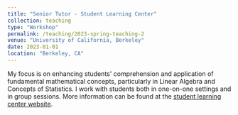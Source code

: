 ```yaml
---
title: "Senior Tutor - Student Learning Center"
collection: teaching
type: "Workshop"
permalink: /teaching/2023-spring-teaching-2
venue: "University of California, Berkeley"
date: 2023-01-01
location: "Berkeley, CA"
---
```


My focus is on enhancing students' comprehension and application of fundamental mathematical concepts, particularly in Linear Algebra and Concepts of Statistics. I work with students both in one-on-one settings and in group sessions. More information can be found at the [student learning center website](https://slc.berkeley.edu/home).
